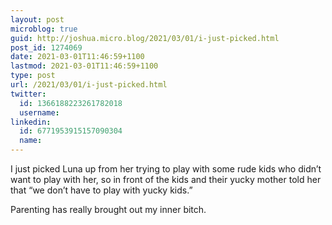 ```yaml
---
layout: post
microblog: true
guid: http://joshua.micro.blog/2021/03/01/i-just-picked.html
post_id: 1274069
date: 2021-03-01T11:46:59+1100
lastmod: 2021-03-01T11:46:59+1100
type: post
url: /2021/03/01/i-just-picked.html
twitter:
  id: 1366188223261782018
  username: 
linkedin:
  id: 6771953915157090304
  name: 
---
```

I just picked Luna up from her trying to play with some rude kids who didn’t want to play with her, so in front of the kids and their yucky mother told her that “we don’t have to play with yucky kids.”

Parenting has really brought out my inner bitch.

